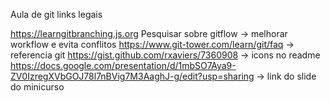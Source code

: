 Aula de git links legais

https://learngitbranching.js.org
Pesquisar sobre gitflow -> melhorar workflow e evita conflitos
https://www.git-tower.com/learn/git/faq -> referencia git
https://gist.github.com/rxaviers/7360908 -> icons no readme
https://docs.google.com/presentation/d/1mbSO7Aya9-ZV0IzregXVbGOJ78l7nBVig7M3AaghJ-g/edit?usp=sharing -> link do slide do minicurso